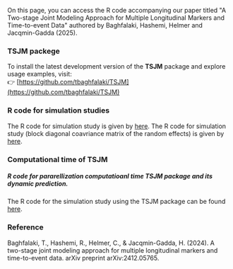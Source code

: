 On this page, you can access the R code accompanying our paper titled "A Two-stage Joint Modeling Approach for Multiple Longitudinal Markers and Time-to-event Data" authored by Baghfalaki, Hashemi, Helmer and Jacqmin-Gadda (2025).

### TSJM packege 
To install the latest development version of the **TSJM** package and explore usage examples, visit:  
👉 [https://github.com/tbaghfalaki/TSJM](https://github.com/tbaghfalaki/TSJM)

### R code for simulation studies
The R code for simulation study is given by [here](/Exam1.md).
The R code for simulation study (block diagonal coavriance matrix of the random effects) is given by [here](/Exam9.md).


### Computational time of TSJM
##### R code for pararellization computatioanl time TSJM package and its dynamic prediction. 
The R code for the simulation study using the TSJM package can be found [here](/Exam3.md).



### Reference 
Baghfalaki, T., Hashemi, R., Helmer, C., & Jacqmin-Gadda, H. (2024). A two-stage joint modeling approach for multiple longitudinal markers and time-to-event data. arXiv preprint arXiv:2412.05765.
